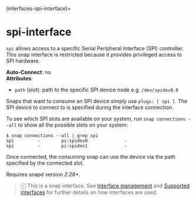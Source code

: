 (interfaces-spi-interface)=
# spi-interface

`spi` allows access to a specific Serial Peripheral Interface (SPI) controller. This snap interface is restricted because it provides privileged access to SPI hardware.



**Auto-Connect**: no</br>
**Attributes**:
 * `path` (slot): path to the specific SPI device node e.g. `/dev/spidev0.0`

Snaps that want to consume an SPI device simply use `plugs: [ spi ]`. The SPI device to connect to is specified during the interface connection. 

To see which SPI slots are available on your system, run `snap connections --all` to show all the possible slots on your system:

```
$ snap connections --all | grep spi
spi         -        pi:spidev0              -
spi         -        pi:spidev1              -
```

Once connected, the consuming snap can use the device via the path specified by the connected slot.

Requires snapd version _2.28+_.

> ⓘ  This is a snap interface. See [Interface management](/) and [Supported interfaces](/interfaces/index) for further details on how interfaces are used.

